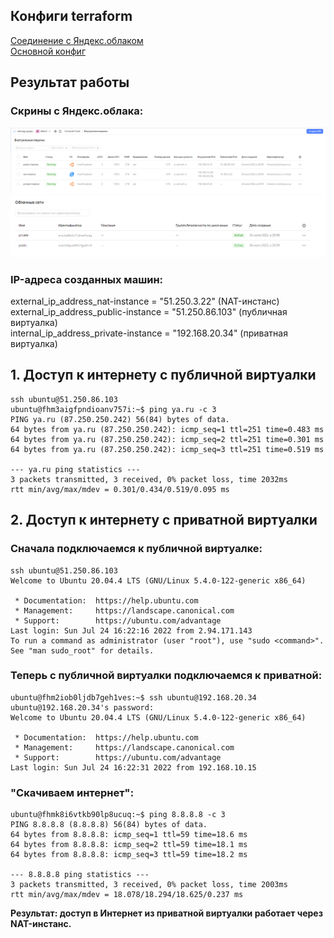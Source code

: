 ## Конфиги terraform

[Соединение с Яндекс.облаком](https://github.com/GrigoriyAzatyan/devops-netology/blob/main/terraform/15.1/provider.tf)    
[Основной конфиг](https://github.com/GrigoriyAzatyan/devops-netology/blob/main/terraform/15.1/main.tf)    


## Результат работы
### Скрины с Яндекс.облака:
![](https://github.com/GrigoriyAzatyan/devops-netology/blob/main/terraform/15.1/yandex-vms.png)
![](https://github.com/GrigoriyAzatyan/devops-netology/blob/main/terraform/15.1/yandex-networks.png)


### IP-адреса созданных машин:
external_ip_address_nat-instance = "51.250.3.22"  (NAT-инстанс)  
external_ip_address_public-instance = "51.250.86.103"  (публичная виртуалка)  
internal_ip_address_private-instance = "192.168.20.34"  (приватная виртуалка)   

## 1. Доступ к интернету с публичной виртуалки

```
ssh ubuntu@51.250.86.103
ubuntu@fhm3aigfpndioanv757i:~$ ping ya.ru -c 3
PING ya.ru (87.250.250.242) 56(84) bytes of data.
64 bytes from ya.ru (87.250.250.242): icmp_seq=1 ttl=251 time=0.483 ms
64 bytes from ya.ru (87.250.250.242): icmp_seq=2 ttl=251 time=0.301 ms
64 bytes from ya.ru (87.250.250.242): icmp_seq=3 ttl=251 time=0.519 ms

--- ya.ru ping statistics ---
3 packets transmitted, 3 received, 0% packet loss, time 2032ms
rtt min/avg/max/mdev = 0.301/0.434/0.519/0.095 ms
```

## 2. Доступ к интернету с приватной виртуалки

### Сначала подключаемся к публичной виртуалке:
```
ssh ubuntu@51.250.86.103
Welcome to Ubuntu 20.04.4 LTS (GNU/Linux 5.4.0-122-generic x86_64)

 * Documentation:  https://help.ubuntu.com
 * Management:     https://landscape.canonical.com
 * Support:        https://ubuntu.com/advantage
Last login: Sun Jul 24 16:22:16 2022 from 2.94.171.143
To run a command as administrator (user "root"), use "sudo <command>".
See "man sudo_root" for details.
```

### Теперь с публичной виртуалки подключаемся к приватной:  

```
ubuntu@fhm2iob0ljdb7geh1ves:~$ ssh ubuntu@192.168.20.34
ubuntu@192.168.20.34's password:
Welcome to Ubuntu 20.04.4 LTS (GNU/Linux 5.4.0-122-generic x86_64)

 * Documentation:  https://help.ubuntu.com
 * Management:     https://landscape.canonical.com
 * Support:        https://ubuntu.com/advantage
Last login: Sun Jul 24 16:22:31 2022 from 192.168.10.15
```


### "Скачиваем интернет":

```
ubuntu@fhmk8i6vtkb90lp8ucuq:~$ ping 8.8.8.8 -c 3
PING 8.8.8.8 (8.8.8.8) 56(84) bytes of data.
64 bytes from 8.8.8.8: icmp_seq=1 ttl=59 time=18.6 ms
64 bytes from 8.8.8.8: icmp_seq=2 ttl=59 time=18.1 ms
64 bytes from 8.8.8.8: icmp_seq=3 ttl=59 time=18.2 ms

--- 8.8.8.8 ping statistics ---
3 packets transmitted, 3 received, 0% packet loss, time 2003ms
rtt min/avg/max/mdev = 18.078/18.294/18.625/0.237 ms
```

**Результат: доступ в Интернет из приватной виртуалки работает через NAT-инстанс.**
